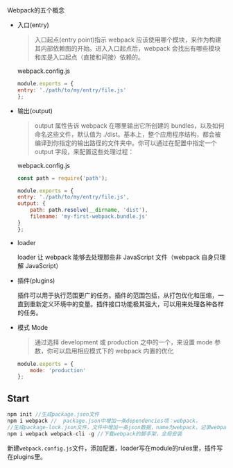 Webpack的五个概念
+ 入口(entry)

    >入口起点(entry point)指示 webpack 应该使用哪个模块，来作为构建其内部依赖图的开始。进入入口起点后，webpack 会找出有哪些模块和库是入口起点（直接和间接）依赖的。

    webpack.config.js
    ```js
    module.exports = {
    entry: './path/to/my/entry/file.js'
    };
    ```
+ 输出(output)
    
    >output 属性告诉 webpack 在哪里输出它所创建的 bundles，以及如何命名这些文件，默认值为 ./dist。基本上，整个应用程序结构，都会被编译到你指定的输出路径的文件夹中。你可以通过在配置中指定一个 output 字段，来配置这些处理过程：

    webpack.config.js
    ```js
    const path = require('path');

    module.exports = {
    entry: './path/to/my/entry/file.js',
    output: {
        path: path.resolve(__dirname, 'dist'),
        filename: 'my-first-webpack.bundle.js'
    }
    };
    ```

+ loader

    loader 让 webpack 能够去处理那些非 JavaScript 文件（webpack 自身只理解 JavaScript）
+ 插件(plugins)

    插件可以用于执行范围更广的任务。插件的范围包括，从打包优化和压缩，一直到重新定义环境中的变量。插件接口功能极其强大，可以用来处理各种各样的任务。
+ 模式 Mode

    >通过选择 development 或 production 之中的一个，来设置 mode 参数，你可以启用相应模式下的 webpack 内置的优化
    ```js
    module.exports = {
        mode: 'production'
    };
    ```
## Start

```js
npm init //生成package.json文件
npm i webpack //  package.json中增加一条dependencies项：webpack，
//生成package-lock.json文件，文件中增加一条json数据，name为webpack，记录webpack的依赖包......
npm i webpack webpack-cli -g //下载webpack的脚手架，全局安装
```
新建`webpack.config.js`文件，添加配置，loader写在module的rules里，插件写在plugins里。